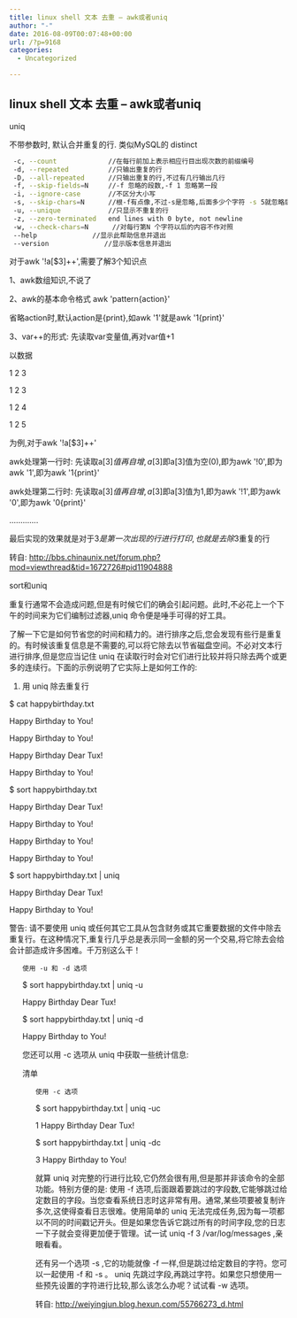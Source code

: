 ```yaml
---
title: linux shell 文本 去重 – awk或者uniq
author: "-"
date: 2016-08-09T00:07:48+00:00
url: /?p=9168
categories:
  - Uncategorized

---
```

## linux shell 文本 去重 – awk或者uniq
uniq
  
不带参数时, 默认合并重复的行. 类似MySQL的 distinct

```bash
 -c, --count             //在每行前加上表示相应行目出现次数的前缀编号
 -d, --repeated          //只输出重复的行
 -D, --all-repeated      //只输出重复的行,不过有几行输出几行
 -f, --skip-fields=N     //-f 忽略的段数,-f 1 忽略第一段
 -i, --ignore-case       //不区分大小写
 -s, --skip-chars=N      //根-f有点像,不过-s是忽略,后面多少个字符 -s 5就忽略后面5个字符
 -u, --unique            //只显示不重复的行
 -z, --zero-terminated   end lines with 0 byte, not newline
 -w, --check-chars=N      //对每行第N 个字符以后的内容不作对照
 --help              //显示此帮助信息并退出
 --version              //显示版本信息并退出
```

对于awk '!a[$3]++',需要了解3个知识点
  
1、awk数组知识,不说了
  
2、awk的基本命令格式 awk 'pattern{action}'
  
省略action时,默认action是{print},如awk '1'就是awk '1{print}'
  
3、var++的形式: 先读取var变量值,再对var值+1

以数据
  
1 2 3
  
1 2 3
  
1 2 4
  
1 2 5
  
为例,对于awk '!a[$3]++'
  
awk处理第一行时:  先读取a[$3]值再自增,a[$3]即a[3]值为空(0),即为awk '!0',即为awk '1',即为awk '1{print}'
  
awk处理第二行时:  先读取a[$3]值再自增,a[$3]即a[3]值为1,即为awk '!1',即为awk '0',即为awk '0{print}'
  
.............

最后实现的效果就是对于$3是第一次出现的行进行打印,也就是去除$3重复的行

转自: http://bbs.chinaunix.net/forum.php?mod=viewthread&tid=1672726#pid11904888
  
sort和uniq

重复行通常不会造成问题,但是有时候它们的确会引起问题。此时,不必花上一个下午的时间来为它们编制过滤器,uniq 命令便是唾手可得的好工具。

了解一下它是如何节省您的时间和精力的。进行排序之后,您会发现有些行是重复的。有时候该重复信息是不需要的,可以将它除去以节省磁盘空间。不必对文本行进行排序,但是您应当记住 uniq 在读取行时会对它们进行比较并将只除去两个或更多的连续行。下面的示例说明了它实际上是如何工作的: 

  1. 用 uniq 除去重复行

$ cat happybirthday.txt
  
Happy Birthday to You!
  
Happy Birthday to You!
  
Happy Birthday Dear Tux!
  
Happy Birthday to You!

 

$ sort happybirthday.txt
  
Happy Birthday Dear Tux!
  
Happy Birthday to You!
  
Happy Birthday to You!
  
Happy Birthday to You!

$ sort happybirthday.txt | uniq
  
Happy Birthday Dear Tux!
  
Happy Birthday to You!

警告: 请不要使用 uniq 或任何其它工具从包含财务或其它重要数据的文件中除去重复行。在这种情况下,重复行几乎总是表示同一金额的另一个交易,将它除去会给会计部造成许多困难。千万别这么干！

<ol start="2">
  
    使用 -u 和 -d 选项
  


$ sort happybirthday.txt | uniq -u
  
Happy Birthday Dear Tux!

$ sort happybirthday.txt | uniq -d
  
Happy Birthday to You!
  
您还可以用 -c 选项从 uniq 中获取一些统计信息: 

清单

<ol start="3">
  
    使用 -c 选项
  


$ sort happybirthday.txt | uniq -uc
  
1 Happy Birthday Dear Tux!

$ sort happybirthday.txt | uniq -dc
  
3 Happy Birthday to You!
  
就算 uniq 对完整的行进行比较,它仍然会很有用,但是那并非该命令的全部功能。特别方便的是: 使用 -f 选项,后面跟着要跳过的字段数,它能够跳过给定数目的字段。当您查看系统日志时这非常有用。通常,某些项要被复制许多次,这使得查看日志很难。使用简单的 uniq 无法完成任务,因为每一项都以不同的时间戳记开头。但是如果您告诉它跳过所有的时间字段,您的日志一下子就会变得更加便于管理。试一试 uniq -f 3 /var/log/messages ,亲眼看看。

还有另一个选项 -s ,它的功能就像 -f 一样,但是跳过给定数目的字符。您可以一起使用 -f 和 -s 。 uniq 先跳过字段,再跳过字符。如果您只想使用一些预先设置的字符进行比较,那么该怎么办呢？试试看 -w 选项。

转自: http://weiyingjun.blog.hexun.com/55766273_d.html